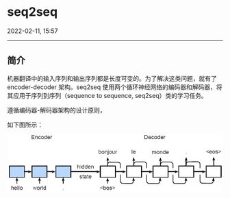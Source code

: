 # seq2seq

2022-02-11, 15:57
***

## 简介

机器翻译中的输入序列和输出序列都是长度可变的。为了解决这类问题，就有了 encoder-decoder 架构。seq2seq 使用两个循环神经网络的编码器和解码器，将其应用于序列到序列（sequence to sequence, seq2seq）类的学习任务。

遵循编码器-解码器架构的设计原则，

如下图所示：

![](images/2022-02-11-15-33-19.png)
